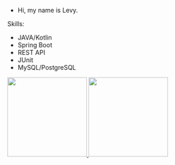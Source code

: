 - Hi, my name is Levy. 

Skills:
* JAVA/Kotlin
* Spring Boot
* REST API
* JUnit
* MySQL/PostgreSQL


<div>
  <a href="https://github.com/levish">
  <img height="180em" src="https://github-readme-stats.vercel.app/api?username=levish&show_icons=true&theme=dark&include_all_commits=true&count_private=true"/>
  <img height="180em" src="https://github-readme-stats.vercel.app/api/top-langs/?username=levish&layout=compact&langs_count=7&theme=dark"/>
</div>
